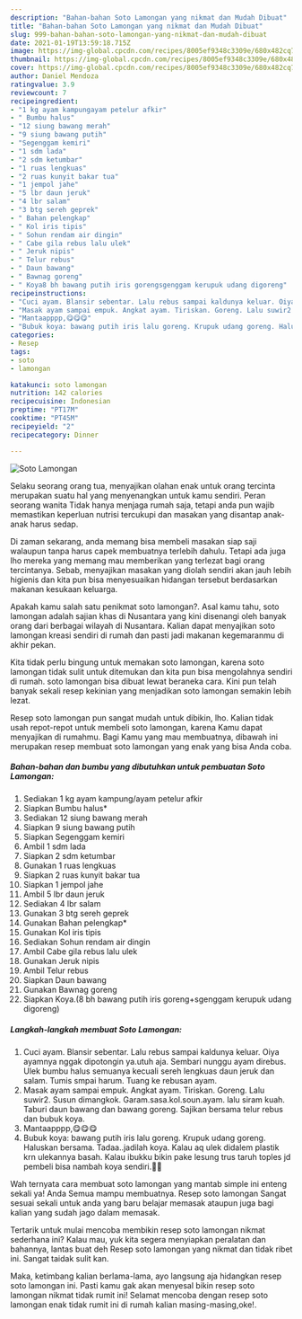 ```yaml
---
description: "Bahan-bahan Soto Lamongan yang nikmat dan Mudah Dibuat"
title: "Bahan-bahan Soto Lamongan yang nikmat dan Mudah Dibuat"
slug: 999-bahan-bahan-soto-lamongan-yang-nikmat-dan-mudah-dibuat
date: 2021-01-19T13:59:18.715Z
image: https://img-global.cpcdn.com/recipes/8005ef9348c3309e/680x482cq70/soto-lamongan-foto-resep-utama.jpg
thumbnail: https://img-global.cpcdn.com/recipes/8005ef9348c3309e/680x482cq70/soto-lamongan-foto-resep-utama.jpg
cover: https://img-global.cpcdn.com/recipes/8005ef9348c3309e/680x482cq70/soto-lamongan-foto-resep-utama.jpg
author: Daniel Mendoza
ratingvalue: 3.9
reviewcount: 7
recipeingredient:
- "1 kg ayam kampungayam petelur afkir"
- " Bumbu halus"
- "12 siung bawang merah"
- "9 siung bawang putih"
- "Segenggam kemiri"
- "1 sdm lada"
- "2 sdm ketumbar"
- "1 ruas lengkuas"
- "2 ruas kunyit bakar tua"
- "1 jempol jahe"
- "5 lbr daun jeruk"
- "4 lbr salam"
- "3 btg sereh geprek"
- " Bahan pelengkap"
- " Kol iris tipis"
- " Sohun rendam air dingin"
- " Cabe gila rebus lalu ulek"
- " Jeruk nipis"
- " Telur rebus"
- " Daun bawang"
- " Bawnag goreng"
- " Koya8 bh bawang putih iris gorengsgenggam kerupuk udang digoreng"
recipeinstructions:
- "Cuci ayam. Blansir sebentar. Lalu rebus sampai kaldunya keluar. Oiya ayamnya nggak dipotongin ya.utuh aja. Sembari nunggu ayam direbus. Ulek bumbu halus semuanya kecuali sereh lengkuas daun jeruk dan salam. Tumis smpai harum. Tuang ke rebusan ayam."
- "Masak ayam sampai empuk. Angkat ayam. Tiriskan. Goreng. Lalu suwir2. Susun dimangkok. Garam.sasa.kol.soun.ayam. lalu siram kuah. Taburi daun bawang dan bawang goreng. Sajikan bersama telur rebus dan bubuk koya."
- "Mantaapppp,😋😋😋"
- "Bubuk koya: bawang putih iris lalu goreng. Krupuk udang goreng. Haluskan bersama. Tadaa..jadilah koya. Kalau aq ulek didalem plastik krn ulekannya basah. Kalau ibukku bikin pake lesung trus taruh toples jd pembeli bisa nambah koya sendiri.🤗🤗"
categories:
- Resep
tags:
- soto
- lamongan

katakunci: soto lamongan 
nutrition: 142 calories
recipecuisine: Indonesian
preptime: "PT17M"
cooktime: "PT45M"
recipeyield: "2"
recipecategory: Dinner

---
```



![Soto Lamongan](https://img-global.cpcdn.com/recipes/8005ef9348c3309e/680x482cq70/soto-lamongan-foto-resep-utama.jpg)

Selaku seorang orang tua, menyajikan olahan enak untuk orang tercinta merupakan suatu hal yang menyenangkan untuk kamu sendiri. Peran seorang  wanita Tidak hanya menjaga rumah saja, tetapi anda pun wajib memastikan keperluan nutrisi tercukupi dan masakan yang disantap anak-anak harus sedap.

Di zaman  sekarang, anda memang bisa membeli masakan siap saji walaupun tanpa harus capek membuatnya terlebih dahulu. Tetapi ada juga lho mereka yang memang mau memberikan yang terlezat bagi orang tercintanya. Sebab, menyajikan masakan yang diolah sendiri akan jauh lebih higienis dan kita pun bisa menyesuaikan hidangan tersebut berdasarkan makanan kesukaan keluarga. 



Apakah kamu salah satu penikmat soto lamongan?. Asal kamu tahu, soto lamongan adalah sajian khas di Nusantara yang kini disenangi oleh banyak orang dari berbagai wilayah di Nusantara. Kalian dapat menyajikan soto lamongan kreasi sendiri di rumah dan pasti jadi makanan kegemaranmu di akhir pekan.

Kita tidak perlu bingung untuk memakan soto lamongan, karena soto lamongan tidak sulit untuk ditemukan dan kita pun bisa mengolahnya sendiri di rumah. soto lamongan bisa dibuat lewat beraneka cara. Kini pun telah banyak sekali resep kekinian yang menjadikan soto lamongan semakin lebih lezat.

Resep soto lamongan pun sangat mudah untuk dibikin, lho. Kalian tidak usah repot-repot untuk membeli soto lamongan, karena Kamu dapat menyajikan di rumahmu. Bagi Kamu yang mau membuatnya, dibawah ini merupakan resep membuat soto lamongan yang enak yang bisa Anda coba.

<!--inarticleads1-->

##### Bahan-bahan dan bumbu yang dibutuhkan untuk pembuatan Soto Lamongan:

1. Sediakan 1 kg ayam kampung/ayam petelur afkir
1. Siapkan  Bumbu halus*
1. Sediakan 12 siung bawang merah
1. Siapkan 9 siung bawang putih
1. Siapkan Segenggam kemiri
1. Ambil 1 sdm lada
1. Siapkan 2 sdm ketumbar
1. Gunakan 1 ruas lengkuas
1. Siapkan 2 ruas kunyit bakar tua
1. Siapkan 1 jempol jahe
1. Ambil 5 lbr daun jeruk
1. Sediakan 4 lbr salam
1. Gunakan 3 btg sereh geprek
1. Gunakan  Bahan pelengkap*
1. Gunakan  Kol iris tipis
1. Sediakan  Sohun rendam air dingin
1. Ambil  Cabe gila rebus lalu ulek
1. Gunakan  Jeruk nipis
1. Ambil  Telur rebus
1. Siapkan  Daun bawang
1. Gunakan  Bawnag goreng
1. Siapkan  Koya.(8 bh bawang putih iris goreng+sgenggam kerupuk udang digoreng)




<!--inarticleads2-->

##### Langkah-langkah membuat Soto Lamongan:

1. Cuci ayam. Blansir sebentar. Lalu rebus sampai kaldunya keluar. Oiya ayamnya nggak dipotongin ya.utuh aja. Sembari nunggu ayam direbus. Ulek bumbu halus semuanya kecuali sereh lengkuas daun jeruk dan salam. Tumis smpai harum. Tuang ke rebusan ayam.
1. Masak ayam sampai empuk. Angkat ayam. Tiriskan. Goreng. Lalu suwir2. Susun dimangkok. Garam.sasa.kol.soun.ayam. lalu siram kuah. Taburi daun bawang dan bawang goreng. Sajikan bersama telur rebus dan bubuk koya.
1. Mantaapppp,😋😋😋
1. Bubuk koya: bawang putih iris lalu goreng. Krupuk udang goreng. Haluskan bersama. Tadaa..jadilah koya. Kalau aq ulek didalem plastik krn ulekannya basah. Kalau ibukku bikin pake lesung trus taruh toples jd pembeli bisa nambah koya sendiri.🤗🤗




Wah ternyata cara membuat soto lamongan yang mantab simple ini enteng sekali ya! Anda Semua mampu membuatnya. Resep soto lamongan Sangat sesuai sekali untuk anda yang baru belajar memasak ataupun juga bagi kalian yang sudah jago dalam memasak.

Tertarik untuk mulai mencoba membikin resep soto lamongan nikmat sederhana ini? Kalau mau, yuk kita segera menyiapkan peralatan dan bahannya, lantas buat deh Resep soto lamongan yang nikmat dan tidak ribet ini. Sangat taidak sulit kan. 

Maka, ketimbang kalian berlama-lama, ayo langsung aja hidangkan resep soto lamongan ini. Pasti kamu gak akan menyesal bikin resep soto lamongan nikmat tidak rumit ini! Selamat mencoba dengan resep soto lamongan enak tidak rumit ini di rumah kalian masing-masing,oke!.

